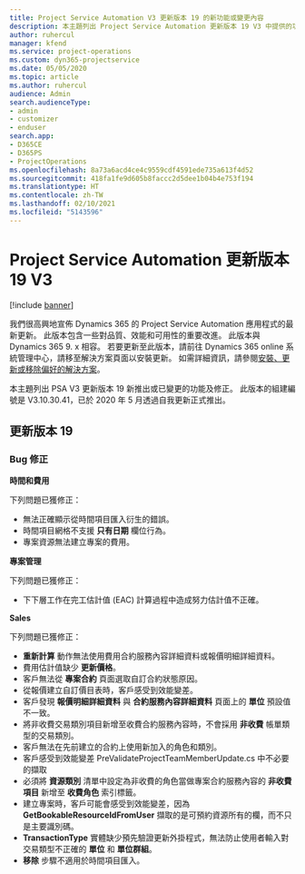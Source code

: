 ```yaml
---
title: Project Service Automation V3 更新版本 19 的新功能或變更內容
description: 本主題列出 Project Service Automation 更新版本 19 V3 中提供的功能和修正。
author: ruhercul
manager: kfend
ms.service: project-operations
ms.custom: dyn365-projectservice
ms.date: 05/05/2020
ms.topic: article
ms.author: ruhercul
audience: Admin
search.audienceType:
- admin
- customizer
- enduser
search.app:
- D365CE
- D365PS
- ProjectOperations
ms.openlocfilehash: 8a73a6acd4ce4c9559cdf4591ede735a613f4d52
ms.sourcegitcommit: 418fa1fe9d605b8faccc2d5dee1b04b4e753f194
ms.translationtype: HT
ms.contentlocale: zh-TW
ms.lasthandoff: 02/10/2021
ms.locfileid: "5143596"
---
```

# <a name="project-service-automation-update-release-19-v3"></a>Project Service Automation 更新版本 19 V3

[!include [banner](../includes/psa-now-project-operations.md)]

我們很高興地宣佈 Dynamics 365 的 Project Service Automation 應用程式的最新更新。 此版本包含一些對品質、效能和可用性的重要改進。 此版本與 Dynamics 365 9. x 相容。 若要更新至此版本，請前往 Dynamics 365 online 系統管理中心，請移至解決方案頁面以安裝更新。 如需詳細資訊，請參閱[安裝、更新或移除偏好的解決方案](https://docs.microsoft.com/power-platform/admin/install-remove-preferred-solution)。

本主題列出 PSA V3 更新版本 19 新推出或已變更的功能及修正。 此版本的組建編號是 V3.10.30.41，已於 2020 年 5 月透過自我更新正式推出。

## <a name="update-release-19"></a>更新版本 19

### <a name="bug-fixes"></a>Bug 修正

**時間和費用**

下列問題已獲修正： 

- 無法正確顯示從時間項目匯入衍生的錯誤。
- 時間項目網格不支援 **只有日期** 欄位行為。
- 專案資源無法建立專案的費用。

**專案管理**

下列問題已獲修正： 

-  下下層工作在完工估計值 (EAC) 計算過程中造成努力估計值不正確。

**Sales**

下列問題已獲修正： 

- **重新計算** 動作無法使用費用合約服務內容詳細資料或報價明細詳細資料。
- 費用估計值缺少 **更新價格**。
-  客戶無法從 **專案合約** 頁面選取自訂合約狀態原因。
- 從報價建立自訂價目表時，客戶感受到效能變差。
- 客戶發現 **報價明細詳細資料** 與 **合約服務內容詳細資料** 頁面上的 **單位** 預設值不一致。
- 將非收費交易類別項目新增至收費合約服務內容時，不會採用 **非收費** 帳單類型的交易類別。
- 客戶無法在先前建立的合約上使用新加入的角色和類別。
- 客戶感受到效能變差 PreValidateProjectTeamMemberUpdate.cs 中不必要的擷取
- 必須將 **資源類別** 清單中設定為非收費的角色當做專案合約服務內容的 **非收費項目** 新增至 **收費角色** 索引標籤。
- 建立專案時，客戶可能會感受到效能變差，因為 **GetBookableResourceIdFromUser** 擷取的是可預約資源所有的欄，而不只是主要識別碼。
- **TransactionType** 實體缺少預先驗證更新外掛程式，無法防止使用者輸入對交易類型不正確的 **單位** 和 **單位群組**。
- **移除** 步驟不適用於時間項目匯入。
